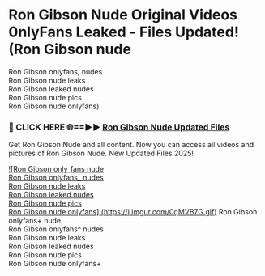 # Ron Gibson Nude Original Videos 0nlyFans Leaked - Files Updated! (Ron Gibson nude<br>

Ron Gibson onlyfans, nudes<br>
Ron Gibson nude leaks<br>
Ron Gibson leaked nudes<br>
Ron Gibson nude pics<br>
Ron Gibson nude onlyfans)

<h3>🔴 CLICK HERE 🌐==►► <a href="https://tinyurl.com/leaks-videos" rel="nofollow">Ron Gibson Nude Updated Files</a></h3>

Get Ron Gibson Nude and all content. Now you can access all videos and pictures of Ron Gibson Nude. New Updated Files 2025!

[![Ron Gibson only_fans nude<br>
Ron Gibson onlyfans_ nudes<br>
Ron Gibson nude leaks<br>
Ron Gibson leaked nudes<br>
Ron Gibson nude pics<br>
Ron Gibson nude onlyfans]
(https://i.imgur.com/0qMVB7G.gif)](https://tinyurl.com/leaks-videos)
Ron Gibson onlyfans+ nude<br>
Ron Gibson onlyfans^ nudes<br>
Ron Gibson nude leaks<br>
Ron Gibson leaked nudes<br>
Ron Gibson nude pics<br>
Ron Gibson nude onlyfans+